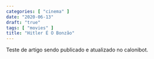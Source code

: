 ```yaml
---
categories: [ "cinema" ]
date: "2020-06-13"
draft: "true"
tags: [ "movies" ]
title: "Hitler É O Bonzão"
---
```

Teste de artigo sendo publicado e atualizado no calonibot.
